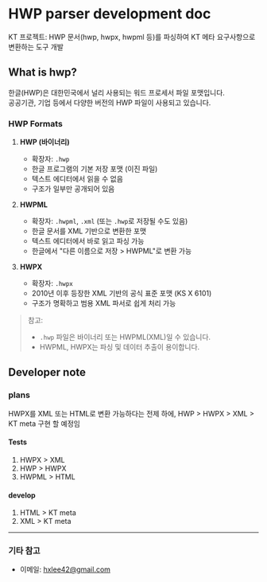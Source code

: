 # HWP parser development doc

KT 프로젝트: HWP 문서(hwp, hwpx, hwpml 등)를 파싱하여 KT 메타 요구사항으로 변환하는 도구 개발

## What is hwp?

한글(HWP)은 대한민국에서 널리 사용되는 워드 프로세서 파일 포맷입니다.  
공공기관, 기업 등에서 다양한 버전의 HWP 파일이 사용되고 있습니다.

### HWP Formats

1. **HWP (바이너리)**

   - 확장자: `.hwp`
   - 한글 프로그램의 기본 저장 포맷 (이진 파일)
   - 텍스트 에디터에서 읽을 수 없음
   - 구조가 일부만 공개되어 있음

2. **HWPML**

   - 확장자: `.hwpml`, `.xml` (또는 `.hwp`로 저장될 수도 있음)
   - 한글 문서를 XML 기반으로 변환한 포맷
   - 텍스트 에디터에서 바로 읽고 파싱 가능
   - 한글에서 "다른 이름으로 저장 > HWPML"로 변환 가능

3. **HWPX**
   - 확장자: `.hwpx`
   - 2010년 이후 등장한 XML 기반의 공식 표준 포맷 (KS X 6101)
   - 구조가 명확하고 범용 XML 파서로 쉽게 처리 가능

> 참고:
>
> - `.hwp` 파일은 바이너리 또는 HWPML(XML)일 수 있습니다.
> - HWPML, HWPX는 파싱 및 데이터 추출이 용이합니다.

## Developer note

### plans

HWPX를 XML 또는 HTML로 변환 가능하다는 전제 하에,
HWP > HWPX > XML > KT meta 구현 할 예정임

#### Tests

1. HWPX > XML
2. HWP > HWPX
3. HWPML > HTML

#### develop

1. HTML > KT meta
2. XML > KT meta

---

### 기타 참고

- 이메일: hxlee42@gmail.com
